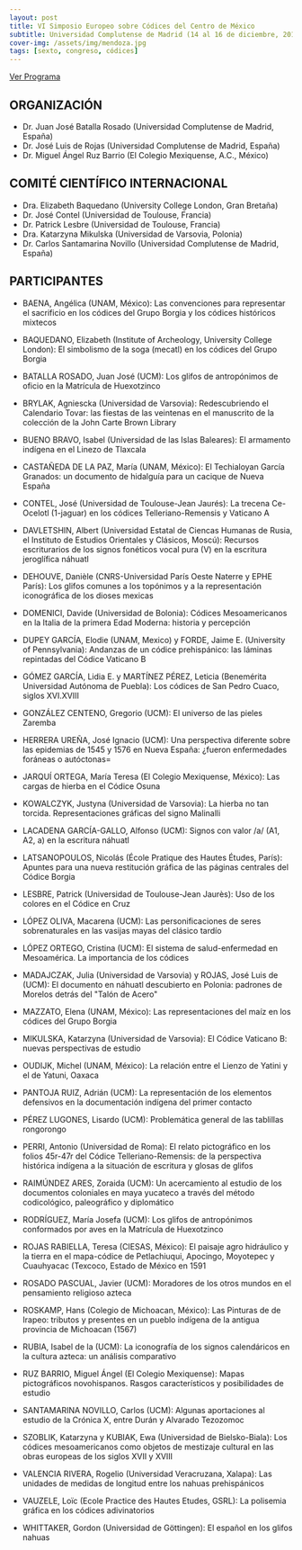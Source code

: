 ```yaml
---
layout: post
title: VI Simposio Europeo sobre Códices del Centro de México
subtitle: Universidad Complutense de Madrid (14 al 16 de diciembre, 2016)
cover-img: /assets/img/mendoza.jpg
tags: [sexto, congreso, códices]
---
```



[Ver Programa](/congresos/codices/vi/docs/VI-Simposio-2016.pdf)


## ORGANIZACIÓN

 - Dr. Juan José Batalla Rosado (Universidad Complutense de Madrid, España)
 - Dr. José Luis de Rojas (Universidad Complutense de Madrid, España)
 - Dr. Miguel Ángel Ruz Barrio (El Colegio Mexiquense, A.C., México)


## COMITÉ CIENTÍFICO INTERNACIONAL

- Dra. Elizabeth Baquedano (University College London, Gran Bretaña)
- Dr. José Contel (Universidad de Toulouse, Francia)
- Dr. Patrick Lesbre (Universidad de Toulouse, Francia)
- Dra. Katarzyna Mikulska (Universidad de Varsovia, Polonia)
- Dr. Carlos Santamarina Novillo (Universidad Complutense de Madrid, España)


## PARTICIPANTES

- BAENA, Angélica (UNAM, México): Las convenciones para representar el sacrificio en los códices del Grupo Borgia y los códices históricos mixtecos

- BAQUEDANO, Elizabeth (Institute of Archeology, University College London): El simbolismo de la soga (mecatl) en los códices del Grupo Borgia
 
- BATALLA ROSADO, Juan José (UCM): Los glifos de antropónimos de oficio en la Matrícula de Huexotzinco

- BRYLAK, Agniescka (Universidad de Varsovia): Redescubriendo el Calendario Tovar: las fiestas de las veintenas en el manuscrito de la colección de la John Carte Brown Library

- BUENO BRAVO, Isabel (Universidad de las Islas Baleares): El armamento indígena en el Linezo de Tlaxcala

- CASTAÑEDA DE LA PAZ, María (UNAM, México): El Techialoyan García Granados: un documento de hidalguía para un cacique de Nueva España

- CONTEL, José (Universidad de Toulouse-Jean Jaurés): La trecena Ce-Ocelotl (1-jaguar) en los códices Telleriano-Remensis y Vaticano A

- DAVLETSHIN, Albert (Universidad Estatal de Ciencas Humanas de Rusia, el Instituto de Estudios Orientales y Clásicos, Moscú): Recursos escriturarios de los signos fonéticos vocal pura (V) en la escritura jeroglífica náhuatl

- DEHOUVE, Danièle (CNRS-Universidad París Oeste Naterre y EPHE París): Los glifos comunes a los topónimos y a la representación iconográfica de los dioses mexicas

- DOMENICI, Davide (Universidad de Bolonia): Códices Mesoamericanos en la Italia de la primera Edad Moderna: historia y percepción

- DUPEY GARCÍA, Elodie (UNAM, Mexico) y FORDE, Jaime E. (University of Pennsylvania): Andanzas de un códice prehispánico: las láminas repintadas del Códice Vaticano B

- GÓMEZ GARCÍA, Lidia E. y MARTÍNEZ PÉREZ, Leticia (Benemérita Universidad Autónoma de Puebla): Los códices de San Pedro Cuaco, siglos XVI.XVIII

- GONZÁLEZ CENTENO, Gregorio (UCM): El universo de las pieles Zaremba

- HERRERA UREÑA, José Ignacio (UCM): Una perspectiva diferente sobre las epidemias de 1545 y 1576 en Nueva España: ¿fueron enfermedades foráneas o autóctonas=

- JARQUÍ ORTEGA, María Teresa (El Colegio Mexiquense, México): Las cargas de hierba en el Códice Osuna

- KOWALCZYK, Justyna (Universidad de Varsovia): La hierba no tan torcida. Representaciones gráficas del signo Malinalli

- LACADENA GARCÍA-GALLO, Alfonso (UCM): Signos con valor /a/ (A1, A2, a) en la escritura náhuatl

- LATSANOPOULOS, Nicolás (École Pratique des Hautes Études, París): Apuntes para una nueva restitución gráfica de las páginas centrales del Códice Borgia

- LESBRE, Patrick (Universidad de Toulouse-Jean Jaurès): Uso de los colores en el Códice en Cruz

- LÓPEZ OLIVA, Macarena (UCM): Las personificaciones de seres sobrenaturales en las vasijas mayas del clásico tardío

- LÓPEZ ORTEGO, Cristina (UCM): El sistema de salud-enfermedad en Mesoamérica. La importancia de los códices

- MADAJCZAK, Julia (Universidad de Varsovia) y ROJAS, José Luis de (UCM): El documento en náhuatl descubierto en Polonia: padrones de Morelos detrás del "Talón de Acero"

- MAZZATO, Elena (UNAM, México): Las representaciones del maíz en los códices del Grupo Borgia

- MIKULSKA, Katarzyna (Universidad de Varsovia): El Códice Vaticano B: nuevas perspectivas de estudio

- OUDIJK, Michel (UNAM, México): La relación entre el Lienzo de Yatini y el de Yatuni, Oaxaca

- PANTOJA RUIZ, Adrián (UCM): La representación de los elementos defensivos en la documentación indígena del primer contacto

- PÉREZ LUGONES, Lisardo (UCM): Problemática general de las tablillas rongorongo

- PERRI, Antonio (Universidad de Roma): El relato pictográfico en los folios 45r-47r del Códice Telleriano-Remensis: de la perspectiva histórica indígena a la situación de escritura y glosas de glifos

- RAIMÚNDEZ ARES, Zoraida (UCM): Un acercamiento al estudio de los documentos coloniales en maya yucateco a través del método codicológico, paleográfico y diplomático

- RODRÍGUEZ, María Josefa (UCM): Los glifos de antropónimos conformados por aves en la Matrícula de Huexotzinco

- ROJAS RABIELLA, Teresa (CIESAS, México): El paisaje agro hidráulico y la tierra en el mapa-códice de Petlachiuqui, Apocingo, Moyotepec y Cuauhyacac (Texcoco, Estado de México en 1591

- ROSADO PASCUAL, Javier (UCM): Moradores de los otros mundos en el pensamiento religioso azteca

- ROSKAMP, Hans (Colegio de Michoacan, México): Las Pinturas de de Irapeo: tributos y presentes en un pueblo indígena de la antigua provincia de Michoacan (1567)

- RUBIA, Isabel de la (UCM): La iconografía de los signos calendáricos en la cultura azteca: un análisis comparativo

- RUZ BARRIO, Miguel Ángel (El Colegio Mexiquense): Mapas pictográficos novohispanos. Rasgos característicos y posibilidades de estudio

- SANTAMARINA NOVILLO, Carlos (UCM): Algunas aportaciones al estudio de la Crónica X, entre Durán y Alvarado Tezozomoc

- SZOBLIK, Katarzyna y KUBIAK, Ewa (Universidad de Bielsko-Biala): Los códices mesoamericanos como objetos de mestizaje cultural en las obras europeas de los siglos XVII y XVIII

- VALENCIA RIVERA, Rogelio (Universidad Veracruzana, Xalapa): Las unidades de medidas de longitud entre los nahuas prehispánicos

- VAUZELE, Loïc (Ecole Practice des Hautes Etudes, GSRL): La polisemia gráfica en los códices adivinatorios

- WHITTAKER, Gordon (Universidad de Göttingen): El español en los glifos nahuas

